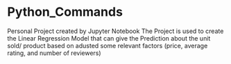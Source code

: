 # Python_Commands
Personal Project created by Jupyter Notebook
The Project is used to create the Linear Regression Model that can give the Prediction about the unit sold/ product based on adusted some relevant factors (price, average rating, and number of reviewers)
